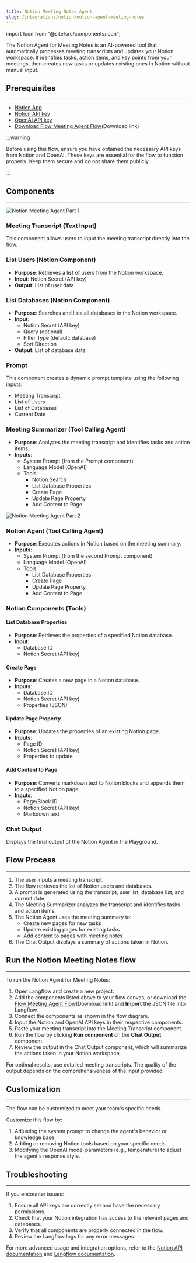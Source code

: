 ```yaml
---
title: Notion Meeting Notes Agent
slug: /integrations/notion/notion-agent-meeting-notes
---
```


import Icon from "@site/src/components/icon";

The Notion Agent for Meeting Notes is an AI-powered tool that automatically processes meeting transcripts and updates your Notion workspace. It identifies tasks, action items, and key points from your meetings, then creates new tasks or updates existing ones in Notion without manual input.

## Prerequisites
---

- [Notion App](/integrations/notion/setup)
- [Notion API key](https://www.notion.so/my-integrations)
- [OpenAI API key](https://platform.openai.com/account/api-keys)
- [Download Flow Meeting Agent Flow](./Meeting_Notes_Agent.json)(Download link)

:::warning

Before using this flow, ensure you have obtained the necessary API keys from Notion and OpenAI. These keys are essential for the flow to function properly. Keep them secure and do not share them publicly.

:::

## Components

---

![Notion Meeting Agent Part 1](./notion_meeting_agent_part_1.png)



### Meeting Transcript (Text Input)

This component allows users to input the meeting transcript directly into the flow.

### List Users (Notion Component)

- **Purpose**: Retrieves a list of users from the Notion workspace.
- **Input**: Notion Secret (API key)
- **Output**: List of user data

### List Databases (Notion Component)

- **Purpose**: Searches and lists all databases in the Notion workspace.
- **Input**:
  - Notion Secret (API key)
  - Query (optional)
  - Filter Type (default: database)
  - Sort Direction
- **Output**: List of database data

### Prompt

This component creates a dynamic prompt template using the following inputs:
- Meeting Transcript
- List of Users
- List of Databases
- Current Date

### Meeting Summarizer (Tool Calling Agent)

- **Purpose**: Analyzes the meeting transcript and identifies tasks and action items.
- **Inputs**:
  - System Prompt (from the Prompt component)
  - Language Model (OpenAI)
  - Tools:
    - Notion Search
    - List Database Properties
    - Create Page
    - Update Page Property
    - Add Content to Page

![Notion Meeting Agent Part 2](./notion_meeting_agent_part_2.png)

### Notion Agent (Tool Calling Agent)

- **Purpose**: Executes actions in Notion based on the meeting summary.
- **Inputs**:
  - System Prompt (from the second Prompt component)
  - Language Model (OpenAI)
  - Tools:
    - List Database Properties
    - Create Page
    - Update Page Property
    - Add Content to Page

### Notion Components (Tools)

#### List Database Properties

- **Purpose**: Retrieves the properties of a specified Notion database.
- **Input**:
  - Database ID
  - Notion Secret (API key)

#### Create Page

- **Purpose**: Creates a new page in a Notion database.
- **Inputs**:
  - Database ID
  - Notion Secret (API key)
  - Properties (JSON)

#### Update Page Property

- **Purpose**: Updates the properties of an existing Notion page.
- **Inputs**:
  - Page ID
  - Notion Secret (API key)
  - Properties to update

#### Add Content to Page

- **Purpose**: Converts markdown text to Notion blocks and appends them to a specified Notion page.
- **Inputs**:
  - Page/Block ID
  - Notion Secret (API key)
  - Markdown text

### Chat Output

Displays the final output of the Notion Agent in the Playground.

## Flow Process

---

1. The user inputs a meeting transcript.
2. The flow retrieves the list of Notion users and databases.
3. A prompt is generated using the transcript, user list, database list, and current date.
4. The Meeting Summarizer analyzes the transcript and identifies tasks and action items.
5. The Notion Agent uses the meeting summary to:
   - Create new pages for new tasks
   - Update existing pages for existing tasks
   - Add content to pages with meeting notes
6. The Chat Output displays a summary of actions taken in Notion.

## Run the Notion Meeting Notes flow

---

To run the Notion Agent for Meeting Notes:

1. Open Langflow and create a new project.
2. Add the components listed above to your flow canvas, or download the [Flow Meeting Agent Flow](./Meeting_Notes_Agent.json)(Download link) and **Import** the JSON file into Langflow.
3. Connect the components as shown in the flow diagram.
4. Input the Notion and OpenAI API keys in their respective components.
5. Paste your meeting transcript into the Meeting Transcript component.
6. Run the flow by clicking <Icon name="Play" aria-hidden="True" /> **Run component** on the **Chat Output** component.
7. Review the output in the Chat Output component, which will summarize the actions taken in your Notion workspace.

For optimal results, use detailed meeting transcripts. The quality of the output depends on the comprehensiveness of the input provided.

## Customization

---

The flow can be customized to meet your team's specific needs.

Customize this flow by:

1. Adjusting the system prompt to change the agent's behavior or knowledge base.
2. Adding or removing Notion tools based on your specific needs.
3. Modifying the OpenAI model parameters (e.g., temperature) to adjust the agent's response style.

## Troubleshooting

---

If you encounter issues:

1. Ensure all API keys are correctly set and have the necessary permissions.
2. Check that your Notion integration has access to the relevant pages and databases.
3. Verify that all components are properly connected in the flow.
4. Review the Langflow logs for any error messages.

For more advanced usage and integration options, refer to the [Notion API documentation](https://developers.notion.com/) and [Langflow documentation](/).